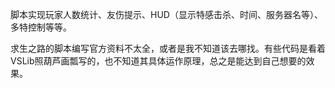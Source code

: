 脚本实现玩家人数统计、友伤提示、HUD（显示特感击杀、时间、服务器名等）、多特控制等等。

求生之路的脚本编写官方资料不太全，或者是我不知道该去哪找。有些代码是看着VSLib照葫芦画瓢写的，也不知道其具体运作原理，总之是能达到自己想要的效果。